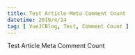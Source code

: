 ```yaml
---
title: Test Article Meta Comment Count
datetime: 2019/4/14
tag: [ VueJCBlog, Test, Comment Count ]
---
```


Test Article Meta Comment Count
